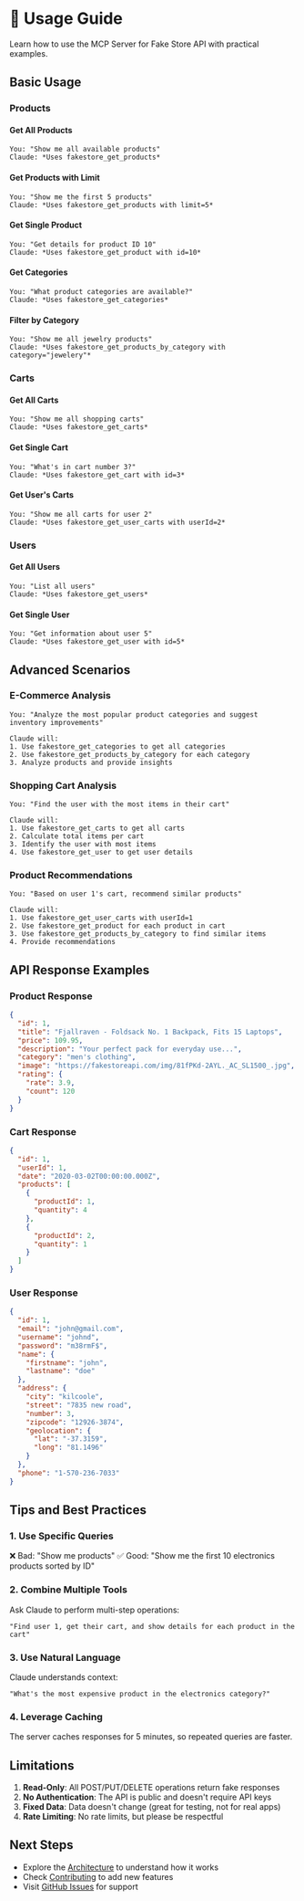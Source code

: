 # 📖 Usage Guide

Learn how to use the MCP Server for Fake Store API with practical examples.

## Basic Usage

### Products

#### Get All Products

```
You: "Show me all available products"
Claude: *Uses fakestore_get_products*
```

#### Get Products with Limit

```
You: "Show me the first 5 products"
Claude: *Uses fakestore_get_products with limit=5*
```

#### Get Single Product

```
You: "Get details for product ID 10"
Claude: *Uses fakestore_get_product with id=10*
```

#### Get Categories

```
You: "What product categories are available?"
Claude: *Uses fakestore_get_categories*
```

#### Filter by Category

```
You: "Show me all jewelry products"
Claude: *Uses fakestore_get_products_by_category with category="jewelery"*
```

### Carts

#### Get All Carts

```
You: "Show me all shopping carts"
Claude: *Uses fakestore_get_carts*
```

#### Get Single Cart

```
You: "What's in cart number 3?"
Claude: *Uses fakestore_get_cart with id=3*
```

#### Get User's Carts

```
You: "Show me all carts for user 2"
Claude: *Uses fakestore_get_user_carts with userId=2*
```

### Users

#### Get All Users

```
You: "List all users"
Claude: *Uses fakestore_get_users*
```

#### Get Single User

```
You: "Get information about user 5"
Claude: *Uses fakestore_get_user with id=5*
```

## Advanced Scenarios

### E-Commerce Analysis

```
You: "Analyze the most popular product categories and suggest inventory improvements"

Claude will:
1. Use fakestore_get_categories to get all categories
2. Use fakestore_get_products_by_category for each category
3. Analyze products and provide insights
```

### Shopping Cart Analysis

```
You: "Find the user with the most items in their cart"

Claude will:
1. Use fakestore_get_carts to get all carts
2. Calculate total items per cart
3. Identify the user with most items
4. Use fakestore_get_user to get user details
```

### Product Recommendations

```
You: "Based on user 1's cart, recommend similar products"

Claude will:
1. Use fakestore_get_user_carts with userId=1
2. Use fakestore_get_product for each product in cart
3. Use fakestore_get_products_by_category to find similar items
4. Provide recommendations
```

## API Response Examples

### Product Response

```json
{
  "id": 1,
  "title": "Fjallraven - Foldsack No. 1 Backpack, Fits 15 Laptops",
  "price": 109.95,
  "description": "Your perfect pack for everyday use...",
  "category": "men's clothing",
  "image": "https://fakestoreapi.com/img/81fPKd-2AYL._AC_SL1500_.jpg",
  "rating": {
    "rate": 3.9,
    "count": 120
  }
}
```

### Cart Response

```json
{
  "id": 1,
  "userId": 1,
  "date": "2020-03-02T00:00:00.000Z",
  "products": [
    {
      "productId": 1,
      "quantity": 4
    },
    {
      "productId": 2,
      "quantity": 1
    }
  ]
}
```

### User Response

```json
{
  "id": 1,
  "email": "john@gmail.com",
  "username": "johnd",
  "password": "m38rmF$",
  "name": {
    "firstname": "john",
    "lastname": "doe"
  },
  "address": {
    "city": "kilcoole",
    "street": "7835 new road",
    "number": 3,
    "zipcode": "12926-3874",
    "geolocation": {
      "lat": "-37.3159",
      "long": "81.1496"
    }
  },
  "phone": "1-570-236-7033"
}
```

## Tips and Best Practices

### 1. Use Specific Queries

❌ Bad: "Show me products"
✅ Good: "Show me the first 10 electronics products sorted by ID"

### 2. Combine Multiple Tools

Ask Claude to perform multi-step operations:

```
"Find user 1, get their cart, and show details for each product in the cart"
```

### 3. Use Natural Language

Claude understands context:

```
"What's the most expensive product in the electronics category?"
```

### 4. Leverage Caching

The server caches responses for 5 minutes, so repeated queries are faster.

## Limitations

1. **Read-Only**: All POST/PUT/DELETE operations return fake responses
2. **No Authentication**: The API is public and doesn't require API keys
3. **Fixed Data**: Data doesn't change (great for testing, not for real apps)
4. **Rate Limiting**: No rate limits, but please be respectful

## Next Steps

- Explore the [Architecture](ARCHITECTURE.md) to understand how it works
- Check [Contributing](CONTRIBUTING.md) to add new features
- Visit [GitHub Issues](https://github.com/habibsalimov/mcp-server-fakestore/issues) for support
